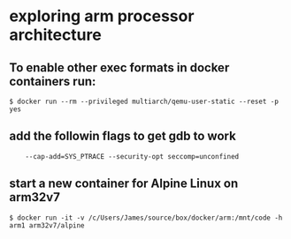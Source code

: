 # exploring arm processor architecture

## To enable other exec formats in docker containers run:
```
$ docker run --rm --privileged multiarch/qemu-user-static --reset -p yes
```

## add the followin flags to get gdb to work
```
    --cap-add=SYS_PTRACE --security-opt seccomp=unconfined
```


## start a new container for Alpine Linux on arm32v7
```
$ docker run -it -v /c/Users/James/source/box/docker/arm:/mnt/code -h arm1 arm32v7/alpine 
```
